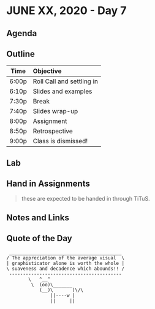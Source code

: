 # JUNE XX, 2020 - Day 7

## Agenda

## Outline

| Time   | Objective                        |
| -------|:---------------------------------|
| 6:00p  | Roll Call and settling in        |
| 6:10p  | Slides and examples              |
| 7:30p  | Break                            |
| 7:40p  | Slides wrap-up                   |
| 8:00p  | Assignment                       |
| 8:50p  | Retrospective                    |
| 9:00p  | Class is dismissed!              |

## Lab

## Hand in Assignments
>these are expected to be handed in through TiTuS.

## Notes and Links


## Quote of the Day

```
 _________________________________________
/ The appreciation of the average visual  \
| graphisticator alone is worth the whole |
\ suaveness and decadence which abounds!! /
 -----------------------------------------
        \   ^__^
         \  (oo)\_______
            (__)\       )\/\
                ||----w |
                ||     ||

```
